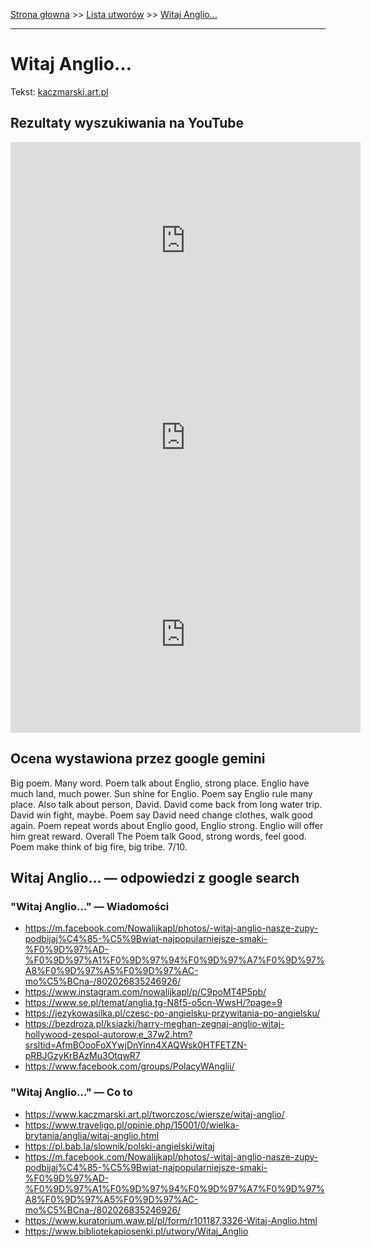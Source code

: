 [Strona głowna](../index.md) >> [Lista utworów](../list.md) >> [Witaj Anglio…](638.md)

---

# Witaj Anglio…

Tekst: [kaczmarski.art.pl](https://www.kaczmarski.art.pl/tworczosc/wiersze/witaj-anglio/)

## Rezultaty wyszukiwania na YouTube

<iframe width="560" height="315" src="https://www.youtube.com/embed/YgiqvHS3mcM?si=IdontcarewhotheIRSsendsImnotpayingtaxes" title="YouTube video player" frameborder="0" allow="accelerometer; autoplay; clipboard-write; encrypted-media; gyroscope; picture-in-picture; web-share" referrerpolicy="strict-origin-when-cross-origin" allowfullscreen></iframe>

<iframe width="560" height="315" src="https://www.youtube.com/embed/b_6XgrK31lY?si=IdontcarewhotheIRSsendsImnotpayingtaxes" title="YouTube video player" frameborder="0" allow="accelerometer; autoplay; clipboard-write; encrypted-media; gyroscope; picture-in-picture; web-share" referrerpolicy="strict-origin-when-cross-origin" allowfullscreen></iframe>

<iframe width="560" height="315" src="https://www.youtube.com/embed/XHZSp9VUw4A?si=IdontcarewhotheIRSsendsImnotpayingtaxes" title="YouTube video player" frameborder="0" allow="accelerometer; autoplay; clipboard-write; encrypted-media; gyroscope; picture-in-picture; web-share" referrerpolicy="strict-origin-when-cross-origin" allowfullscreen></iframe>

## Ocena wystawiona przez google gemini

Big poem. Many word. Poem talk about Englio, strong place. Englio have much land, much power. Sun shine for Englio. Poem say Englio rule many place. Also talk about person, David. David come back from long water trip. David win fight, maybe. Poem say David need change clothes, walk good again. Poem repeat words about Englio good, Englio strong. Englio will offer him great reward. Overall The Poem talk Good, strong words, feel good. Poem make think of big fire, big tribe. 7/10.


## Witaj Anglio… — odpowiedzi z google search

### "Witaj Anglio…" — Wiadomości

 - <https://m.facebook.com/Nowalijkapl/photos/-witaj-anglio-nasze-zupy-podbijaj%C4%85-%C5%9Bwiat-najpopularniejsze-smaki-%F0%9D%97%AD-%F0%9D%97%A1%F0%9D%97%94%F0%9D%97%A7%F0%9D%97%A8%F0%9D%97%A5%F0%9D%97%AC-mo%C5%BCna-/802026835246926/>
 - <https://www.instagram.com/nowalijkapl/p/C9poMT4P5pb/>
 - <https://www.se.pl/temat/anglia,tg-N8f5-o5cn-WwsH/?page=9>
 - <https://jezykowasilka.pl/czesc-po-angielsku-przywitania-po-angielsku/>
 - <https://bezdroza.pl/ksiazki/harry-meghan-zegnaj-anglio-witaj-hollywood-zespol-autorow,e_37w2.htm?srsltid=AfmBOooFoXYwjDnYinn4XAQWsk0HTFETZN-pRBJGzyKrBAzMu3OtqwR7>
 - <https://www.facebook.com/groups/PolacyWAnglii/>

### "Witaj Anglio…" — Co to

 - <https://www.kaczmarski.art.pl/tworczosc/wiersze/witaj-anglio/>
 - <https://www.traveligo.pl/opinie.php/15001/0/wielka-brytania/anglia/witaj-anglio.html>
 - <https://pl.bab.la/slownik/polski-angielski/witaj>
 - <https://m.facebook.com/Nowalijkapl/photos/-witaj-anglio-nasze-zupy-podbijaj%C4%85-%C5%9Bwiat-najpopularniejsze-smaki-%F0%9D%97%AD-%F0%9D%97%A1%F0%9D%97%94%F0%9D%97%A7%F0%9D%97%A8%F0%9D%97%A5%F0%9D%97%AC-mo%C5%BCna-/802026835246926/>
 - <https://www.kuratorium.waw.pl/pl/form/r101187,3326-Witaj-Anglio.html>
 - <https://www.bibliotekapiosenki.pl/utwory/Witaj_Anglio>

